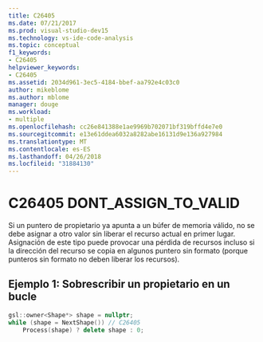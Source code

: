 ```yaml
---
title: C26405
ms.date: 07/21/2017
ms.prod: visual-studio-dev15
ms.technology: vs-ide-code-analysis
ms.topic: conceptual
f1_keywords:
- C26405
helpviewer_keywords:
- C26405
ms.assetid: 2034d961-3ec5-4184-bbef-aa792e4c03c0
author: mikeblome
ms.author: mblome
manager: douge
ms.workload:
- multiple
ms.openlocfilehash: cc26e841388e1ae9969b702071bf319bffd4e7e0
ms.sourcegitcommit: e13e61ddea6032a8282abe16131d9e136a927984
ms.translationtype: MT
ms.contentlocale: es-ES
ms.lasthandoff: 04/26/2018
ms.locfileid: "31884130"
---
```

# <a name="c26405--dontassigntovalid"></a>C26405 DONT_ASSIGN_TO_VALID
Si un puntero de propietario ya apunta a un búfer de memoria válido, no se debe asignar a otro valor sin liberar el recurso actual en primer lugar. Asignación de este tipo puede provocar una pérdida de recursos incluso si la dirección del recurso se copia en algunos puntero sin formato (porque punteros sin formato no deben liberar los recursos).

## <a name="example-1-overwriting-an-owner-in-a-loop"></a>Ejemplo 1: Sobrescribir un propietario en un bucle
```cpp
gsl::owner<Shape*> shape = nullptr;
while (shape = NextShape()) // C26405
    Process(shape) ? delete shape : 0;
```
